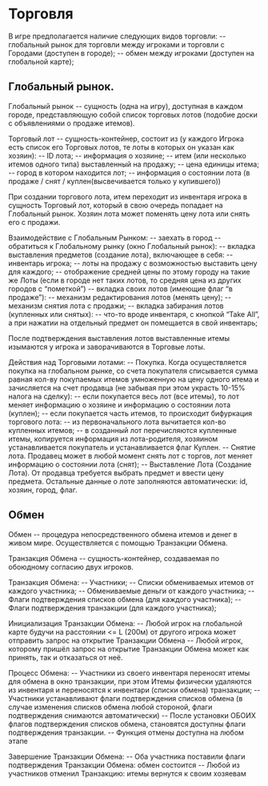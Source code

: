 ﻿# Торговля #

В игре предполагается наличие следующих видов торговли:
-- глобальный рынок для торговли между игроками и торговли с Городами (доступен в городе);
-- обмен между игроками (доступен на глобальной карте);

## Глобальный рынок.

Глобальный рынок -- сущность (одна на игру), доступная в каждом городе, представляющую собой список торговых лотов (подобие доски с объявлениями о продаже итемов). 

Торговый лот -- сущность-контейнер, состоит из (у каждого Игрока есть список его Торговых лотов, те лоты в которых он указан как хозяин):
	-- ID лота;
	-- информация о хозяине;
	-- итем (или несколько итемов одного типа) выставленный на продажу;
	-- цена единицы итема;
	-- город в котором находится лот;
	-- информация о состоянии лота (в продаже / снят / куплен(высвечивается только у купившего))

При создании торгового лота, итем переходит из инвентаря игрока в сущность Торговый лот, который в свою очередь попадает на Глобальный рынок. Хозяин лота может поменять цену лота или снять его с продажи. 

Взаимодействие с Глобальным Рынком: 
-- заехать в город
-- обратиться к Глобальному рынку (окно Глобальный рынок):
	-- вкладка выставления предметов (создание лота), включающее в себя:
			-- инвентарь игрока;
			-- лоты на продажу с возможностью выставить цену для каждого;
-- отображение средней цены по этому городу на такие же Лоты (если в городе нет таких лотов, то средняя цена из других городов с “пометкой”)
-- вкладка своих лотов (имеющие флаг “в продаже”):
	-- механизм редактирования лотов (менять цену);
	-- механизм снятия лота с продажи;
-- вкладка забирания лотов (купленных или снятых):
	-- что-то вроде инвентаря, с кнопкой “Take All”, а при нажатии на отдельный предмет он помещается в свой инвентарь;

После подтверждения выставления лотов выставленные итемы изымаются у игрока и заворачиваются в Торговые лоты. 

Действия над Торговыми лотами:
-- Покупка. Когда осуществляется покупка на глобальном рынке, со счета покупателя списывается сумма равная кол-ву покупаемых итемов умноженную на цену одного итема и зачисляется на счет продавца (не забывая при этом украсть 10-15% налога на сделку):
	-- если покупается весь лот (все итемы), то лот меняет информацию о хозяине и информацию о состоянии лота (куплен);
	-- если покупается часть итемов, то происходит бифуркация торгового лота:
		-- из первоначального лота вычитается кол-во купленных итемов;
		-- в созданный лот перечисляются купленные итемы, копируется информация из лота-родителя, хозяином устанавливается покупатель и устанавливается флаг Куплен.
-- Снятие лота. Продавец может в любой момент снять лот с торгов, лот меняет информацию о состоянии лота (снят);
-- Выставление Лота (Создание Лота). От продавца требуется выбрать предмет и ввести цену предмета. Остальные данные о лоте заполняются автоматически: id, хозяин, город, флаг.


## Обмен ##
Обмен -- процедура непосредственного обмена итемов и денег в живом мире. Осуществляется с помощью Транзакции Обмена.

Транзакция Обмена -- сущность-контейнер, создаваемая по обоюдному согласию двух игроков.

Транзакция Обмена:
	-- Участники;
	-- Списки обмениваемых итемов от каждого участника;
	-- Обмениваемые деньги от каждого участника;
	-- Флаги подтверждения списков обмена (для каждого участника);
	-- Флаги подтверждения транзакции (для каждого участника);

Инициализация Транзакции Обмена:
	-- Любой игрок на глобальной карте будучи на расстоянии <= L (200м) от другого игрока может отправить запрос на открытие Транзакции Обмена
	-- Любой игрок, которому пришёл запрос на открытие Транзакции Обмена может как принять, так и отказаться от неё. 

Процесс Обмена:
	-- Участники из своего инвентаря переносят итемы для обмена в окно транзакции, при этом Итемы физически удаляются из инвентаря и переносятся к инвентари (списки обмена) транзакции;
	-- Участники устанавливают флаги подтверждения списков обмена (в случае изменения списков обмена любой стороной, флаги подтверждения снимаются автоматически)
	-- После установки ОБОИХ флагов подтверждения списков обмена, становятся доступны флаги подтверждения транзакции.
	-- Функция отмены доступна на любом этапе
	
Завершение Транзакции Обмена:
	-- Оба участника поставили флаги подтверждения Транзакции Обмена: обмен состоится
	-- Любой из участников отменил Транзакцию: итемы вернутся к своим хозяевам
	


